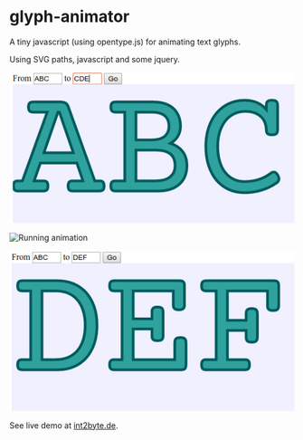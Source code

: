 # glyph-animator
A tiny javascript (using opentype.js) for animating text glyphs.

Using SVG paths, javascript and some jquery.



![Beginning of animation](Screenshot_A.png "Beginning of animation")

![Running animation](Screenshot_D.png "Running animation")

![End state of animation](Screenshot_C.png "End state of animation")


See live demo at [int2byte.de](http://www.int2byte.de/public/glyph-animator "Glyph Animator Demo").
